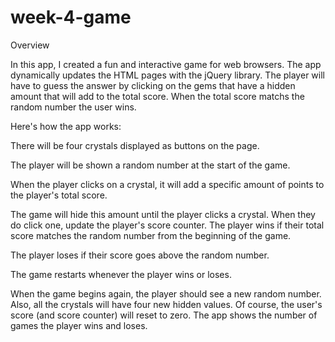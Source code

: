 # week-4-game

Overview

In this app, I created a fun and interactive game for web browsers. The app dynamically updates the HTML pages with the jQuery library. The player will have to guess the answer by clicking on the gems that have a hidden amount that will add to the total score. When the total score matchs the random number the user wins.

Here's how the app works:

There will be four crystals displayed as buttons on the page.

The player will be shown a random number at the start of the game.

When the player clicks on a crystal, it will add a specific amount of points to the player's total score.

The game will hide this amount until the player clicks a crystal.
When they do click one, update the player's score counter.
The player wins if their total score matches the random number from the beginning of the game.

The player loses if their score goes above the random number.

The game restarts whenever the player wins or loses.

When the game begins again, the player should see a new random number. Also, all the crystals will have four new hidden values. Of course, the user's score (and score counter) will reset to zero.
The app shows the number of games the player wins and loses.